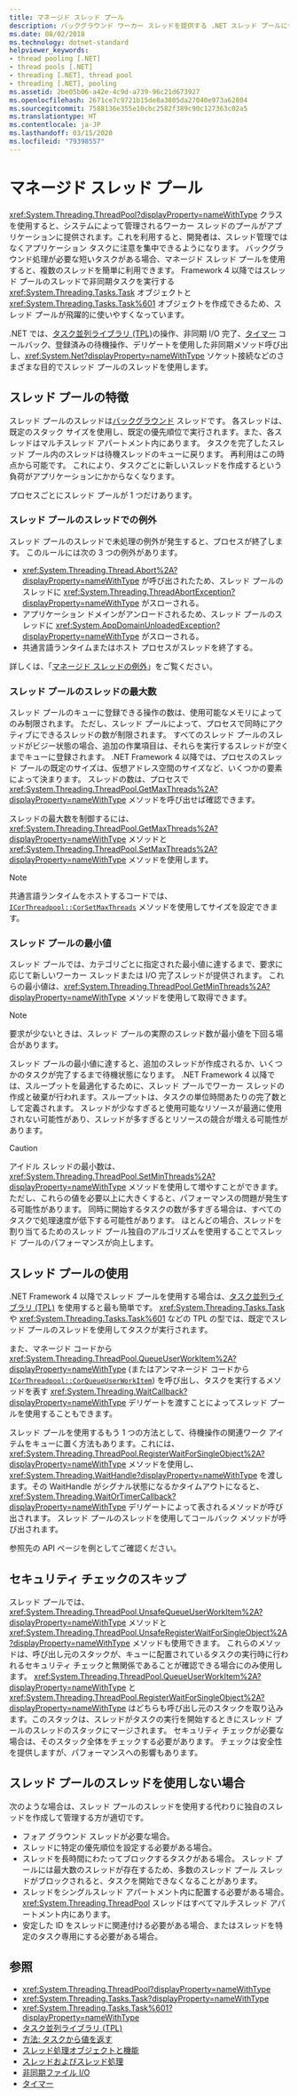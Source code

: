 ```yaml
---
title: マネージド スレッド プール
description: バックグラウンド ワーカー スレッドを提供する .NET スレッド プールについて説明します
ms.date: 08/02/2018
ms.technology: dotnet-standard
helpviewer_keywords:
- thread pooling [.NET]
- thread pools [.NET]
- threading [.NET], thread pool
- threading [.NET], pooling
ms.assetid: 2be05b06-a42e-4c9d-a739-96c21d673927
ms.openlocfilehash: 2671ce7c9721b15de8a3805da27040e973a62804
ms.sourcegitcommit: 7588136e355e10cbc2582f389c90c127363c02a5
ms.translationtype: HT
ms.contentlocale: ja-JP
ms.lasthandoff: 03/15/2020
ms.locfileid: "79398557"
---
```

# <a name="the-managed-thread-pool"></a>マネージド スレッド プール

<xref:System.Threading.ThreadPool?displayProperty=nameWithType> クラスを使用すると、システムによって管理されるワーカー スレッドのプールがアプリケーションに提供されます。これを利用すると、開発者は、スレッド管理ではなくアプリケーション タスクに注意を集中できるようになります。 バックグラウンド処理が必要な短いタスクがある場合、マネージド スレッド プールを使用すると、複数のスレッドを簡単に利用できます。 Framework 4 以降ではスレッド プールのスレッドで非同期タスクを実行する <xref:System.Threading.Tasks.Task> オブジェクトと <xref:System.Threading.Tasks.Task%601> オブジェクトを作成できるため、スレッド プールが飛躍的に使いやすくなっています。  
  
.NET では、[タスク並列ライブラリ (TPL)](../parallel-programming/task-parallel-library-tpl.md)の操作、非同期 I/O 完了、[タイマー](timers.md) コールバック、登録済みの待機操作、デリゲートを使用した非同期メソッド呼び出し、<xref:System.Net?displayProperty=nameWithType> ソケット接続などのさまざまな目的でスレッド プールのスレッドを使用します。  

## <a name="thread-pool-characteristics"></a>スレッド プールの特徴

スレッド プールのスレッドは[バックグラウンド](foreground-and-background-threads.md) スレッドです。 各スレッドは、既定のスタック サイズを使用し、既定の優先順位で実行されます。また、各スレッドはマルチスレッド アパートメント内にあります。 タスクを完了したスレッド プール内のスレッドは待機スレッドのキューに戻ります。 再利用はこの時点から可能です。 これにより、タスクごとに新しいスレッドを作成するという負荷がアプリケーションにかからなくなります。
  
プロセスごとにスレッド プールが 1 つだけあります。  
  
### <a name="exceptions-in-thread-pool-threads"></a>スレッド プールのスレッドでの例外

スレッド プールのスレッドで未処理の例外が発生すると、プロセスが終了します。 このルールには次の 3 つの例外があります。  
  
- <xref:System.Threading.Thread.Abort%2A?displayProperty=nameWithType> が呼び出されたため、スレッド プールのスレッドに <xref:System.Threading.ThreadAbortException?displayProperty=nameWithType> がスローされる。  
- アプリケーション ドメインがアンロードされるため、スレッド プールのスレッドに <xref:System.AppDomainUnloadedException?displayProperty=nameWithType> がスローされる。  
- 共通言語ランタイムまたはホスト プロセスがスレッドを終了する。  
  
詳しくは、「[マネージド スレッドの例外](exceptions-in-managed-threads.md)」をご覧ください。  
  
### <a name="maximum-number-of-thread-pool-threads"></a>スレッド プールのスレッドの最大数

スレッド プールのキューに登録できる操作の数は、使用可能なメモリによってのみ制限されます。 ただし、スレッド プールによって、プロセスで同時にアクティブにできるスレッドの数が制限されます。 すべてのスレッド プールのスレッドがビジー状態の場合、追加の作業項目は、それらを実行するスレッドが空くまでキューに登録されます。 .NET Framework 4 以降では、プロセスのスレッド プールの既定のサイズは、仮想アドレス空間のサイズなど、いくつかの要素によって決まります。 スレッドの数は、プロセスで <xref:System.Threading.ThreadPool.GetMaxThreads%2A?displayProperty=nameWithType> メソッドを呼び出せば確認できます。  
  
スレッドの最大数を制御するには、<xref:System.Threading.ThreadPool.GetMaxThreads%2A?displayProperty=nameWithType> メソッドと <xref:System.Threading.ThreadPool.SetMaxThreads%2A?displayProperty=nameWithType> メソッドを使用します。  

> [!NOTE]
> 共通言語ランタイムをホストするコードでは、[`ICorThreadpool::CorSetMaxThreads`](../../framework/unmanaged-api/hosting/icorthreadpool-corsetmaxthreads-method.md) メソッドを使用してサイズを設定できます。  
  
### <a name="thread-pool-minimums"></a>スレッド プールの最小値

スレッド プールでは、カテゴリごとに指定された最小値に達するまで、要求に応じて新しいワーカー スレッドまたは I/O 完了スレッドが提供されます。 これらの最小値は、<xref:System.Threading.ThreadPool.GetMinThreads%2A?displayProperty=nameWithType> メソッドを使用して取得できます。  
  
> [!NOTE]
> 要求が少ないときは、スレッド プールの実際のスレッド数が最小値を下回る場合があります。  
  
スレッド プールの最小値に達すると、追加のスレッドが作成されるか、いくつかのタスクが完了するまで待機状態になります。 .NET Framework 4 以降では、スループットを最適化するために、スレッド プールでワーカー スレッドの作成と破棄が行われます。スループットは、タスクの単位時間あたりの完了数として定義されます。 スレッドが少なすぎると使用可能なリソースが最適に使用されない可能性があり、スレッドが多すぎるとリソースの競合が増える可能性があります。  
  
> [!CAUTION]
> アイドル スレッドの最小数は、<xref:System.Threading.ThreadPool.SetMinThreads%2A?displayProperty=nameWithType> メソッドを使用して増やすことができます。 ただし、これらの値を必要以上に大きくすると、パフォーマンスの問題が発生する可能性があります。 同時に開始するタスクの数が多すぎる場合は、すべてのタスクで処理速度が低下する可能性があります。 ほとんどの場合、スレッドを割り当てるためのスレッド プール独自のアルゴリズムを使用することでスレッド プールのパフォーマンスが向上します。  

## <a name="using-the-thread-pool"></a>スレッド プールの使用

.NET Framework 4 以降でスレッド プールを使用する場合は、[タスク並列ライブラリ (TPL)](../parallel-programming/task-parallel-library-tpl.md) を使用すると最も簡単です。 <xref:System.Threading.Tasks.Task> や <xref:System.Threading.Tasks.Task%601> などの TPL の型では、既定でスレッド プールのスレッドを使用してタスクが実行されます。

また、マネージド コードから <xref:System.Threading.ThreadPool.QueueUserWorkItem%2A?displayProperty=nameWithType> (またはアンマネージド コードから [`ICorThreadpool::CorQueueUserWorkItem`](../../framework/unmanaged-api/hosting/icorthreadpool-corqueueuserworkitem-method.md)) を呼び出し、タスクを実行するメソッドを表す <xref:System.Threading.WaitCallback?displayProperty=nameWithType> デリゲートを渡すことによってスレッド プールを使用することもできます。

スレッド プールを使用するもう 1 つの方法として、待機操作の関連ワーク アイテムをキューに置く方法もあります。これには、<xref:System.Threading.ThreadPool.RegisterWaitForSingleObject%2A?displayProperty=nameWithType> メソッドを使用し、<xref:System.Threading.WaitHandle?displayProperty=nameWithType> を渡します。その WaitHandle がシグナル状態になるかタイムアウトになると、<xref:System.Threading.WaitOrTimerCallback?displayProperty=nameWithType> デリゲートによって表されるメソッドが呼び出されます。 スレッド プールのスレッドを使用してコールバック メソッドが呼び出されます。  

参照先の API ページを例としてご確認ください。
  
## <a name="skipping-security-checks"></a>セキュリティ チェックのスキップ

スレッド プールでは、<xref:System.Threading.ThreadPool.UnsafeQueueUserWorkItem%2A?displayProperty=nameWithType> メソッドと <xref:System.Threading.ThreadPool.UnsafeRegisterWaitForSingleObject%2A?displayProperty=nameWithType> メソッドも使用できます。 これらのメソッドは、呼び出し元のスタックが、キューに配置されているタスクの実行時に行われるセキュリティ チェックと無関係であることが確認できる場合にのみ使用します。 <xref:System.Threading.ThreadPool.QueueUserWorkItem%2A?displayProperty=nameWithType> と <xref:System.Threading.ThreadPool.RegisterWaitForSingleObject%2A?displayProperty=nameWithType> はどちらも呼び出し元のスタックを取り込みます。このスタックは、スレッドがタスクの実行を開始するときにスレッド プールのスレッドのスタックにマージされます。 セキュリティ チェックが必要な場合は、そのスタック全体をチェックする必要があります。 チェックは安全性を提供しますが、パフォーマンスへの影響もあります。  

## <a name="when-not-to-use-thread-pool-threads"></a>スレッド プールのスレッドを使用しない場合

次のような場合は、スレッド プールのスレッドを使用する代わりに独自のスレッドを作成して管理する方が適切です。  
  
- フォア グラウンド スレッドが必要な場合。  
- スレッドに特定の優先順位を設定する必要がある場合。  
- スレッドを長時間にわたってブロックするタスクがある場合。 スレッド プールには最大数のスレッドが存在するため、多数のスレッド プール スレッドがブロックされると、タスクを開始できなくなることがあります。  
- スレッドをシングルスレッド アパートメント内に配置する必要がある場合。 <xref:System.Threading.ThreadPool> スレッドはすべてマルチスレッド アパートメント内にあります。  
- 安定した ID をスレッドに関連付ける必要がある場合、またはスレッドを特定のタスク専用にする必要がある場合。  
  
## <a name="see-also"></a>参照

- <xref:System.Threading.ThreadPool?displayProperty=nameWithType>
- <xref:System.Threading.Tasks.Task?displayProperty=nameWithType>
- <xref:System.Threading.Tasks.Task%601?displayProperty=nameWithType>
- [タスク並列ライブラリ (TPL)](../parallel-programming/task-parallel-library-tpl.md)
- [方法: タスクから値を返す](../parallel-programming/how-to-return-a-value-from-a-task.md)
- [スレッド処理オブジェクトと機能](threading-objects-and-features.md)
- [スレッドおよびスレッド処理](threads-and-threading.md)
- [非同期ファイル I/O](../io/asynchronous-file-i-o.md)
- [タイマー](timers.md)
